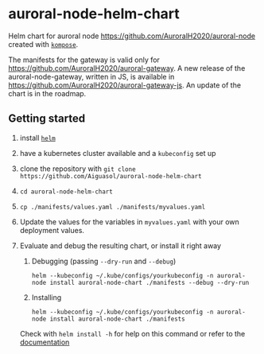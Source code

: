 # auroral-node-helm-chart

Helm chart for auroral node <https://github.com/AuroralH2020/auroral-node> created with [`kompose`](https://kompose.io/user-guide/).

The manifests for the gateway is valid only for <https://github.com/AuroralH2020/auroral-gateway>. A new release of the auroral-node-gateway, written in JS, is available in <https://github.com/AuroralH2020/auroral-gateway-js>. An update of the chart is in the roadmap.

## Getting started

1. install [`helm`](https://helm.sh/docs/intro/install/)
1. have a kubernetes cluster available and a `kubeconfig` set up
1. clone the repository with `git clone https://github.com/Aiguasol/auroral-node-helm-chart`
1. `cd auroral-node-helm-chart`
1. `cp ./manifests/values.yaml ./manifests/myvalues.yaml`
1. Update the values for the variables in `myvalues.yaml` with your own deployment values.
1. Evaluate and debug the resulting chart, or install it right away

   1. Debugging (passing `--dry-run` and `--debug`)

      ```shell
      helm --kubeconfig ~/.kube/configs/yourkubeconfig -n auroral-node install auroral-node-chart ./manifests --debug --dry-run
      ```

   1. Installing

      ```shell
      helm --kubeconfig ~/.kube/configs/yourkubeconfig -n auroral-node install auroral-node-chart ./manifests
      ```

   Check with `helm install -h` for help on this command or refer to the [documentation](https://helm.sh/docs/helm/helm_install/)

